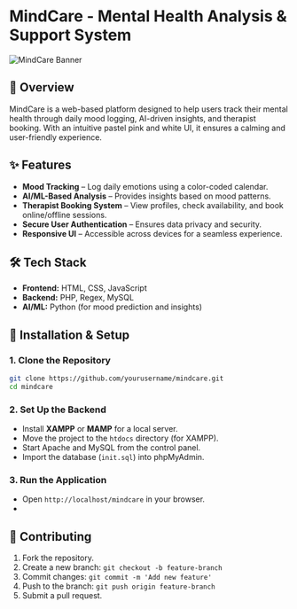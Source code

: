 # **MindCare - Mental Health Analysis & Support System**

![MindCare Banner](https://via.placeholder.com/1200x400.png?text=MindCare+Mental+Health+System)

## 🌿 Overview
MindCare is a web-based platform designed to help users track their mental health through daily mood logging, AI-driven insights, and therapist booking. With an intuitive pastel pink and white UI, it ensures a calming and user-friendly experience.

## ✨ Features
- **Mood Tracking** – Log daily emotions using a color-coded calendar.
- **AI/ML-Based Analysis** – Provides insights based on mood patterns.
- **Therapist Booking System** – View profiles, check availability, and book online/offline sessions.
- **Secure User Authentication** – Ensures data privacy and security.
- **Responsive UI** – Accessible across devices for a seamless experience.

## 🛠️ Tech Stack
- **Frontend:** HTML, CSS, JavaScript
- **Backend:** PHP, Regex, MySQL
- **AI/ML:** Python (for mood prediction and insights)

## 🚀 Installation & Setup
### **1. Clone the Repository**
```bash
git clone https://github.com/yourusername/mindcare.git
cd mindcare
```
### **2. Set Up the Backend**
- Install **XAMPP** or **MAMP** for a local server.
- Move the project to the `htdocs` directory (for XAMPP).
- Start Apache and MySQL from the control panel.
- Import the database (`init.sql`) into phpMyAdmin.

### **3. Run the Application**
- Open `http://localhost/mindcare` in your browser.
- 
## 🤝 Contributing
1. Fork the repository.
2. Create a new branch: `git checkout -b feature-branch`
3. Commit changes: `git commit -m 'Add new feature'`
4. Push to the branch: `git push origin feature-branch`
5. Submit a pull request.
